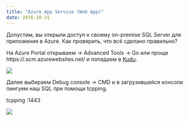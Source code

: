 ```yaml
---
title: "Azure App Service (Web App)"
date: 2016-10-31
---
```


Допустим, вы открыли доступ к своему on-premise SQL Server для приложения в Azure. Как проверить, что всё сделано правильно?  
  
На Azure Portal открываем <App Service Name> -> Advanced Tools -> Go или проще https://<sitename>.scm.azurewebsites.net/ и попадаем в [Kudu](https://github.com/projectkudu/kudu/wiki).  
  


[![](https://blogger.googleusercontent.com/img/b/R29vZ2xl/AVvXsEgXMm6WuLpo4uIugmRJKk6gfwbe4k1izAENoqNEpUbReYcKOpBr_LsvIxRyX8mX5txUYSZdcdTrBGQ_AIgA8qfEbGsIAKdrMSozd1zgOyW1vMpAQpO3Dh5eCfu0g5moMxzsaEFPz2pcGUnU/s400/kudu.jpg)](/images/kudu.jpg)

  


Далее выбираем Debug console -> CMD и в загрузившейся консоли пингуем наш SQL при помощи tcpping.

  


tcpping <sqladdress>:1443

  


[![](https://blogger.googleusercontent.com/img/b/R29vZ2xl/AVvXsEjHHHQEz6SSD-0p9Yx_L3Lu5tnlDSlSBxPQCuTPPBH4rVoUwxk_2CJARIzgAlSPqlDyUajKaDLOidRTb5uxeY9IUXfxKj1yzXxpTM1fGcMXEKGLK3EAXh_pZDyYm-GJZzrYtNCKtkNMO9X_/s400/tcpping.jpg)](/images/tcpping.jpg)

  





